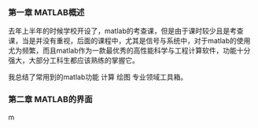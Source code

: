 ### 第一章    MATLAB概述

去年上半年的时候学校开设了，matlab的考查课，但是由于课时较少且是考查课，当是并没有重视，后面的课程中，尤其是信号与系统中，对于matlab的使用尤为频繁，而且matlab作为一款最优秀的高性能科学与工程计算软件，功能十分强大，大部分工科生都应该熟练的掌握它。

我总结了常用到的matlab功能   计算  绘图   专业领域工具箱。

### 第二章    MATLAB的界面

m